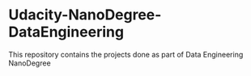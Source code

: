 # Udacity-NanoDegree-DataEngineering
This repository contains the projects done as part of Data Engineering NanoDegree
